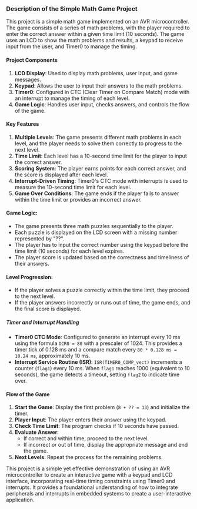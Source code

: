 ### Description of the Simple Math Game Project

This project is a simple math game implemented on an AVR microcontroller. The game consists of a series of math problems, with the player required to enter the correct answer within a given time limit (10 seconds). The game uses an LCD to show the math problems and results, a keypad to receive input from the user, and Timer0 to manage the timing.

#### Project Components

1. **LCD Display**: Used to display math problems, user input, and game messages.
2. **Keypad**: Allows the user to input their answers to the math problems.
3. **Timer0**: Configured in CTC (Clear Timer on Compare Match) mode with an interrupt to manage the timing of each level.
4. **Game Logic**: Handles user input, checks answers, and controls the flow of the game.

#### Key Features

1. **Multiple Levels**: The game presents different math problems in each level, and the player needs to solve them correctly to progress to the next level.
2. **Time Limit**: Each level has a 10-second time limit for the player to input the correct answer.
3. **Scoring System**: The player earns points for each correct answer, and the score is displayed after each level.
4. **Interrupt-Driven Timing**: Timer0's CTC mode with interrupts is used to measure the 10-second time limit for each level.
5. **Game Over Conditions**: The game ends if the player fails to answer within the time limit or provides an incorrect answer.

#### Game Logic:
  - The game presents three math puzzles sequentially to the player.
  - Each puzzle is displayed on the LCD screen with a missing number represented by "??".
  - The player has to input the correct number using the keypad before the time limit (10 seconds) for each level expires.
  - The player score is updated based on the correctness and timeliness of their answers.

#### Level Progression:
  - If the player solves a puzzle correctly within the time limit, they proceed to the next level.
  - If the player answers incorrectly or runs out of time, the game ends, and the final score is displayed.
    
#####  **Timer and Interrupt Handling**

- **Timer0 CTC Mode**: Configured to generate an interrupt every 10 ms using the formula `OCR0 = 80` with a prescaler of 1024. This provides a timer tick of 0.128 ms and a compare match every `80 * 0.128 ms = 10.24 ms`, approximately 10 ms.
- **Interrupt Service Routine (ISR)**: `ISR(TIMER0_COMP_vect)` increments a counter (`flag1`) every 10 ms. When `flag1` reaches 1000 (equivalent to 10 seconds), the game detects a timeout, setting `flag2` to indicate time over.


#### Flow of the Game

1. **Start the Game**: Display the first problem (`8 + ?? = 13`) and initialize the timer.
2. **Player Input**: The player enters their answer using the keypad.
3. **Check Time Limit**: The program checks if 10 seconds have passed.
4. **Evaluate Answer**: 
   - If correct and within time, proceed to the next level.
   - If incorrect or out of time, display the appropriate message and end the game.
5. **Next Levels**: Repeat the process for the remaining problems.


This project is a simple yet effective demonstration of using an AVR microcontroller to create an interactive game with a keypad and LCD interface, incorporating real-time timing constraints using Timer0 and interrupts. It provides a foundational understanding of how to integrate peripherals and interrupts in embedded systems to create a user-interactive application.


